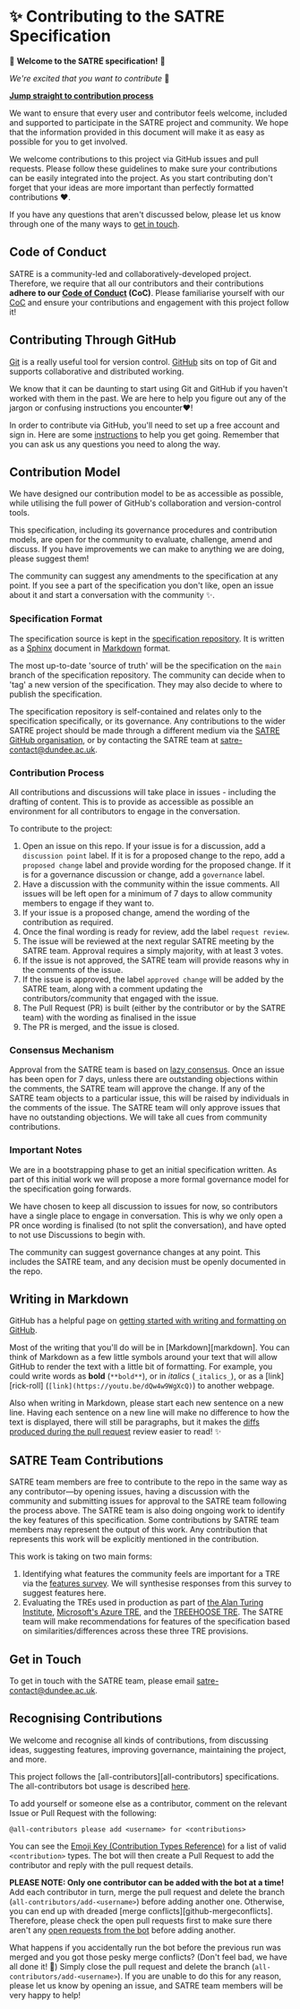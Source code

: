 # ✨ Contributing to the SATRE Specification

🎉  **Welcome to the SATRE specification!** 🎉

_We're excited that you want to contribute_ 🚀

[**Jump straight to contribution process**](#contribution-process)

We want to ensure that every user and contributor feels welcome, included and supported to participate in the SATRE project and community.
We hope that the information provided in this document will make it as easy as possible for you to get involved.

We welcome contributions to this project via GitHub issues and pull requests.
Please follow these guidelines to make sure your contributions can be easily integrated into the project.
As you start contributing don't forget that your ideas are more important than perfectly formatted contributions ❤️.

If you have any questions that aren't discussed below, please let us know through one of the many ways to [get in touch](#get-in-touch).

## Code of Conduct

SATRE is a community-led and collaboratively-developed project.
Therefore, we require that all our contributors and their contributions **adhere to our [Code of Conduct](https://github.com/sa-tre/satre-specification/blob/main/CODE_OF_CONDUCT.md) (CoC)**.
Please familiarise yourself with our [CoC](https://github.com/sa-tre/satre-specification/blob/main/CODE_OF_CONDUCT.md) and ensure your contributions and engagement with this project follow it!

## Contributing Through GitHub

[Git](https://git-scm.com/) is a really useful tool for version control.
[GitHub](https://github.com/) sits on top of Git and supports collaborative and distributed working.

We know that it can be daunting to start using Git and GitHub if you haven't worked with them in the past. We are here to help you figure out any of the jargon or confusing instructions you encounter❤️!

In order to contribute via GitHub, you'll need to set up a free account and sign in.
Here are some [instructions](https://help.github.com/articles/signing-up-for-a-new-github-account/) to help you get going.
Remember that you can ask us any questions you need to along the way.

## Contribution Model

We have designed our contribution model to be as accessible as possible, while utilising the full power of GitHub's collaboration and version-control tools.

This specification, including its governance procedures and contribution models, are open for the community to evaluate, challenge, amend and discuss.
If you have improvements we can make to anything we are doing, please suggest them!

The community can suggest any amendments to the specification at any point.
If you see a part of the specification you don't like, open an issue about it and start a conversation with the community ✨.

### Specification Format

The specification source is kept in the [specification repository](https://github.com/sa-tre/satre-specification).
It is written as a [Sphinx](https://www.sphinx-doc.org/) document in [Markdown](https://www.markdownguide.org/) format.

The most up-to-date 'source of truth' will be the specification on the `main` branch of the specification repository.
The community can decide when to 'tag' a new version of the specification.
They may also decide to where to publish the specification.

The specification repository is self-contained and relates only to the specification specifically, or its governance.
Any contributions to the wider SATRE project should be made through a different medium via the [SATRE GitHub organisation](https://github.com/sa-tre), or by contacting the SATRE team at [satre-contact@dundee.ac.uk](mailto:satre-contact@dundee.ac.uk).

### Contribution Process

All contributions and discussions will take place in issues - including the drafting of content.
This is to provide as accessible as possible an environment for all contributors to engage in the conversation.

To contribute to the project:

1. Open an issue on this repo. If your issue is for a discussion, add a `discussion point` label. If it is for a proposed change to the repo, add a `proposed change` label and provide wording for the proposed change. If it is for a governance discussion or change, add a `governance` label.
1. Have a discussion with the community within the issue comments. All issues will be left open for a minimum of 7 days to allow community members to engage if they want to.
1. If your issue is a proposed change, amend the wording of the contribution as required.
1. Once the final wording is ready for review,  add the label `request review`.
1. The issue will be reviewed at the next regular SATRE meeting by the SATRE team. Approval requires a simply majority, with at least 3 votes.
1. If the issue is not approved, the SATRE team will provide reasons why in the comments of the issue.
1. If the issue is approved, the label `approved change` will be added by the SATRE team, along with a comment updating the contributors/community that engaged with the issue.
1. The Pull Request (PR) is built (either by the contributor or by the SATRE team) with the wording as finalised in the issue
1. The PR is merged, and the issue is closed.

### Consensus Mechanism

Approval from the SATRE team is based on [lazy consensus](https://medlabboulder.gitlab.io/democraticmediums/mediums/lazy_consensus/).
Once an issue has been open for 7 days, unless there are outstanding objections within the comments, the SATRE team will approve the change.
If any of the SATRE team objects to a particular issue, this will be raised by individuals in the comments of the issue.
The SATRE team will only approve issues that have no outstanding objections.
We will take all cues from community contributions.

### Important Notes

We are in a bootstrapping phase to get an initial specification written. As part of this initial work we will propose a more formal governance model for the specification going forwards.

We have chosen to keep all discussion to issues for now, so contributors have a single place to engage in conversation. This is why we only open a PR once wording is finalised (to not split the conversation), and have opted to not use Discussions to begin with.

The community can suggest governance changes at any point. This includes the SATRE team, and any decision must be openly documented in the repo.

## Writing in Markdown

GitHub has a helpful page on [getting started with writing and formatting on GitHub](https://help.github.com/articles/getting-started-with-writing-and-formatting-on-github).

Most of the writing that you'll do will be in [Markdown][markdown].
You can think of Markdown as a few little symbols around your text that will allow GitHub to render the text with a little bit of formatting.
For example, you could write words as **bold** (`**bold**`), or in _italics_ (`_italics_`), or as a [link][rick-roll] (`[link](https://youtu.be/dQw4w9WgXcQ)`) to another webpage.

Also when writing in Markdown, please start each new sentence on a new line.
Having each sentence on a new line will make no difference to how the text is displayed, there will still be paragraphs, but it makes the [diffs produced during the pull request](https://help.github.com/en/articles/about-comparing-branches-in-pull-requests) review easier to read! :sparkles:

## SATRE Team Contributions

SATRE team members are free to contribute to the repo in the same way as any contributor—by opening issues, having a discussion with the community and submitting issues for approval to the SATRE team following the process above.
The SATRE team is also doing ongoing work to identify the key features of this specification.
Some contributions by SATRE team members may represent the output of this work.
Any contribution that represents this work will be explicitly mentioned in the contribution.

This work is taking on two main forms:

1. Identifying what features the community feels are important for a TRE via the [features survey](https://dundee.onlinesurveys.ac.uk/satre-tre-operatorsbuilders-survey). We will synthesise responses from this survey to suggest features here.
1. Evaluating the TREs used in production as part of [the Alan Turing Institute](https://github.com/alan-turing-institute/data-safe-haven),  [Microsoft's Azure TRE](https://github.com/microsoft/AzureTRE), and the [TREEHOOSE TRE](https://github.com/HicResearch/TREEHOOSE/tree/v1.0.0-beta1). The SATRE team will make recommendations for features of the specification based on similarities/differences across these three TRE provisions.

## Get in Touch

To get in touch with the SATRE team, please email [satre-contact@dundee.ac.uk](mailto:satre-contact@dundee.ac.uk).

## Recognising Contributions

We welcome and recognise all kinds of contributions, from discussing ideas, suggesting features, improving governance, maintaining the project, and more.

This project follows the [all-contributors][all-contributors] specifications.
The all-contributors bot usage is described [here](https://allcontributors.org/docs/en/bot/usage).

To add yourself or someone else as a contributor, comment on the relevant Issue or Pull Request with the following:

```
@all-contributors please add <username> for <contributions>
```

You can see the [Emoji Key (Contribution Types Reference)](https://allcontributors.org/docs/en/emoji-key) for a list of valid `<contribution>` types.
The bot will then create a Pull Request to add the contributor and reply with the pull request details.

**PLEASE NOTE: Only one contributor can be added with the bot at a time!**
Add each contributor in turn, merge the pull request and delete the branch (`all-contributors/add-<username>`) before adding another one.
Otherwise, you can end up with dreaded [merge conflicts][github-mergeconflicts].
Therefore, please check the open pull requests first to make sure there aren't any [open requests from the bot](https://github.com/sa-tre/satre-specification/pulls/app%2Fallcontributors) before adding another.

What happens if you accidentally run the bot before the previous run was merged and you got those pesky merge conflicts?
(Don't feel bad, we have all done it! 🙈)
Simply close the pull request and delete the branch (`all-contributors/add-<username>`).
If you are unable to do this for any reason, please let us know by opening an issue, and SATRE  team members will be very happy to help!
